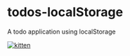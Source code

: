 # todos-localStorage

A todo application using localStorage

[![kitten](http://placekitten.com/g/200/300)](http://placekitten.com/g/200/300)
